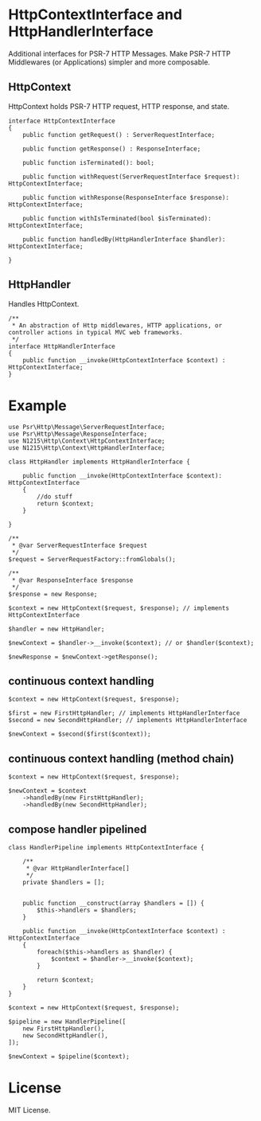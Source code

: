 # HttpContextInterface and HttpHandlerInterface
Additional interfaces for PSR-7 HTTP Messages.
Make PSR-7 HTTP Middlewares (or Applications) simpler and more composable.

## HttpContext
HttpContext holds PSR-7 HTTP request, HTTP response, and state.

    interface HttpContextInterface
    {
        public function getRequest() : ServerRequestInterface;

        public function getResponse() : ResponseInterface;

        public function isTerminated(): bool;

        public function withRequest(ServerRequestInterface $request): HttpContextInterface;

        public function withResponse(ResponseInterface $response): HttpContextInterface;

        public function withIsTerminated(bool $isTerminated): HttpContextInterface;

        public function handledBy(HttpHandlerInterface $handler): HttpContextInterface;

    }


## HttpHandler
Handles HttpContext.

    /**
     * An abstraction of Http middlewares, HTTP applications, or controller actions in typical MVC web frameworks.
     */
    interface HttpHandlerInterface
    {
        public function __invoke(HttpContextInterface $context) : HttpContextInterface;
    }


# Example

    use Psr\Http\Message\ServerRequestInterface;
    use Psr\Http\Message\ResponseInterface;
    use N1215\Http\Context\HttpContextInterface;
    use N1215\Http\Context\HttpHandlerInterface;

    class HttpHandler implements HttpHandlerInterface {

        public function __invoke(HttpContextInterface $context): HttpContextInterface
        {
            //do stuff
            return $context;
        }

    }

    /**
     * @var ServerRequestInterface $request
     */
    $request = ServerRequestFactory::fromGlobals();

    /**
     * @var ResponseInterface $response
     */
    $response = new Response;

    $context = new HttpContext($request, $response); // implements HttpContextInterface

    $handler = new HttpHandler;

    $newContext = $handler->__invoke($context); // or $handler($context);

    $newResponse = $newContext->getResponse();


## continuous context handling

    $context = new HttpContext($request, $response);

    $first = new FirstHttpHandler; // implements HttpHandlerInterface
    $second = new SecondHttpHandler; // implements HttpHandlerInterface

    $newContext = $second($first($context));


## continuous context handling (method chain)

    $context = new HttpContext($request, $response);

    $newContext = $context
        ->handledBy(new FirstHttpHandler);
        ->handledBy(new SecondHttpHandler);


## compose handler pipelined

    class HandlerPipeline implements HttpContextInterface {

        /**
         * @var HttpHandlerInterface[]
         */
        private $handlers = [];


        public function __construct(array $handlers = []) {
            $this->handlers = $handlers;
        }

        public function __invoke(HttpContextInterface $context) : HttpContextInterface
        {
            foreach($this->handlers as $handler) {
                $context = $handler->__invoke($context);
            }

            return $context;
        }
    }

    $context = new HttpContext($request, $response);

    $pipeline = new HandlerPipeline([
        new FirstHttpHandler(),
        new SecondHttpHandler(),
    ]);

    $newContext = $pipeline($context);

# License
MIT License.
